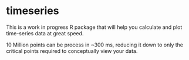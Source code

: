 timeseries
==========
This is a work in progress R package that will help you calculate and plot time-series data at great speed. 

10 Million points can be process in ~300 ms, reducing it down to only the critical points required to conceptually view your data.
